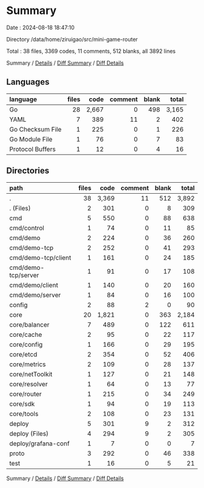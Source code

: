 # Summary

Date : 2024-08-18 18:47:10

Directory /data/home/ziruigao/src/mini-game-router

Total : 38 files,  3369 codes, 11 comments, 512 blanks, all 3892 lines

Summary / [Details](details.md) / [Diff Summary](diff.md) / [Diff Details](diff-details.md)

## Languages
| language | files | code | comment | blank | total |
| :--- | ---: | ---: | ---: | ---: | ---: |
| Go | 28 | 2,667 | 0 | 498 | 3,165 |
| YAML | 7 | 389 | 11 | 2 | 402 |
| Go Checksum File | 1 | 225 | 0 | 1 | 226 |
| Go Module File | 1 | 76 | 0 | 7 | 83 |
| Protocol Buffers | 1 | 12 | 0 | 4 | 16 |

## Directories
| path | files | code | comment | blank | total |
| :--- | ---: | ---: | ---: | ---: | ---: |
| . | 38 | 3,369 | 11 | 512 | 3,892 |
| . (Files) | 2 | 301 | 0 | 8 | 309 |
| cmd | 5 | 550 | 0 | 88 | 638 |
| cmd/control | 1 | 74 | 0 | 11 | 85 |
| cmd/demo | 2 | 224 | 0 | 36 | 260 |
| cmd/demo-tcp | 2 | 252 | 0 | 41 | 293 |
| cmd/demo-tcp/client | 1 | 161 | 0 | 24 | 185 |
| cmd/demo-tcp/server | 1 | 91 | 0 | 17 | 108 |
| cmd/demo/client | 1 | 140 | 0 | 20 | 160 |
| cmd/demo/server | 1 | 84 | 0 | 16 | 100 |
| config | 2 | 88 | 2 | 0 | 90 |
| core | 20 | 1,821 | 0 | 363 | 2,184 |
| core/balancer | 7 | 489 | 0 | 122 | 611 |
| core/cache | 2 | 95 | 0 | 22 | 117 |
| core/config | 1 | 166 | 0 | 29 | 195 |
| core/etcd | 2 | 354 | 0 | 52 | 406 |
| core/metrics | 2 | 109 | 0 | 28 | 137 |
| core/netToolkit | 1 | 127 | 0 | 21 | 148 |
| core/resolver | 1 | 64 | 0 | 13 | 77 |
| core/router | 1 | 215 | 0 | 34 | 249 |
| core/sdk | 1 | 94 | 0 | 19 | 113 |
| core/tools | 2 | 108 | 0 | 23 | 131 |
| deploy | 5 | 301 | 9 | 2 | 312 |
| deploy (Files) | 4 | 294 | 9 | 2 | 305 |
| deploy/grafana-conf | 1 | 7 | 0 | 0 | 7 |
| proto | 3 | 292 | 0 | 46 | 338 |
| test | 1 | 16 | 0 | 5 | 21 |

Summary / [Details](details.md) / [Diff Summary](diff.md) / [Diff Details](diff-details.md)